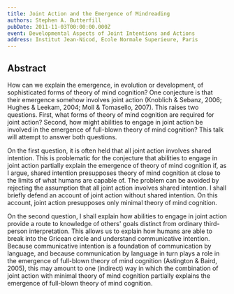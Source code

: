 ```yaml
---
title: Joint Action and the Emergence of Mindreading
authors: Stephen A. Butterfill
pubDate: 2011-11-03T00:00:00.000Z
event: Developmental Aspects of Joint Intentions and Actions
address: Institut Jean-Nicod, Ecole Normale Superieure, Paris
---
```


## Abstract

<p>How can we explain the emergence, in evolution or development, of sophisticated forms of theory of mind cognition?  One conjecture is that their emergence somehow involves joint action (Knoblich & Sebanz, 2006; Hughes & Leekam, 2004; Moll & Tomasello, 2007).  This raises two questions.  First, what forms of theory of mind cognition are required for joint action?  Second, how might abilities to engage in joint action be involved in the emergence of full-blown theory of mind cognition?  This talk will attempt to answer both questions.</p><p>On the first question, it is often held that all joint action involves shared intention.  This is problematic for the conjecture that abilities to engage in joint action partially explain the emergence of theory of mind cognition if, as I argue, shared intention presupposes theory of mind cognition at close to the limits of what humans are capable of.  The problem can be avoided by rejecting the assumption that all joint action involves shared intention.  I shall briefly defend an account of joint action without shared intention.  On this account, joint action presupposes only minimal theory of mind cognition.</p><p>On the second question, I shall explain how abilities to engage in joint action provide a route to knowledge of others' goals distinct from ordinary third-person interpretation.  This allows us to explain how humans are able to break into the Gricean circle and understand communicative intention.  Because communicative intention is a foundation of communication by language, and because communication by language in turn plays a role in the emergence of full-blown theory of mind cognition (Astington & Baird, 2005), this may amount to one (indirect) way in which the combination of joint action with minimal theory of mind cognition partially explains the emergence of full-blown theory of mind cognition.</p>

